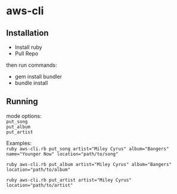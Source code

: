# aws-cli

## Installation

* Install ruby
* Pull Repo

then run commands:  
* gem install bundler
* bundle install


## Running  

mode options:  
`put_song`  
`put_album`  
`put_artist`  

Examples:  
`ruby aws-cli.rb put_song artist="Miley Cyrus" album="Bangers"  name="Younger Now" location="path/to/song"`

`ruby aws-cli.rb put_album artist="Miley Cyrus" album="Bangers" location="path/to/album"`

`ruby aws-cli.rb put_artist artist="Miley Cyrus" location="path/to/artist"`